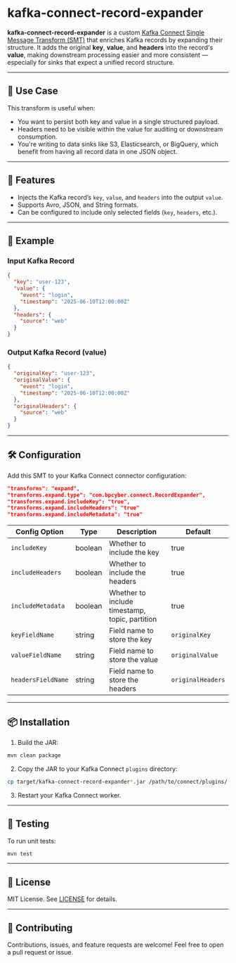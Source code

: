 # kafka-connect-record-expander

**kafka-connect-record-expander** is a custom [Kafka Connect](https://kafka.apache.org/documentation/#connect) [Single Message Transform (SMT)](https://docs.confluent.io/platform/current/connect/transforms/index.html) that enriches Kafka records by expanding their structure. It adds the original **key**, **value**, and **headers** into the record's **value**, making downstream processing easier and more consistent — especially for sinks that expect a unified record structure.

---

## 🔧 Use Case

This transform is useful when:

* You want to persist both key and value in a single structured payload.
* Headers need to be visible within the value for auditing or downstream consumption.
* You're writing to data sinks like S3, Elasticsearch, or BigQuery, which benefit from having all record data in one JSON object.

---

## 🧩 Features

* Injects the Kafka record’s `key`, `value`, and `headers` into the output `value`.
* Supports Avro, JSON, and String formats.
* Can be configured to include only selected fields (`key`, `headers`, etc.).

---

## 🚀 Example

### Input Kafka Record

```json
{
  "key": "user-123",
  "value": {
    "event": "login",
    "timestamp": "2025-06-10T12:00:00Z"
  },
  "headers": {
    "source": "web"
  }
}
```

### Output Kafka Record (value)

```json
{
  "originalKey": "user-123",
  "originalValue": {
    "event": "login",
    "timestamp": "2025-06-10T12:00:00Z"
  },
  "originalHeaders": {
    "source": "web"
  }
}
```

---

## 🛠 Configuration

Add this SMT to your Kafka Connect connector configuration:

```json
"transforms": "expand",
"transforms.expand.type": "com.bpcyber.connect.RecordExpander",
"transforms.expand.includeKey": "true",
"transforms.expand.includeHeaders": "true"
"transforms.expand.includeMetadata": "true"
```

| Config Option      | Type    | Description                                    | Default           |
| ------------------ | ------- | -----------------------------------------------| ----------------- |
| `includeKey`       | boolean | Whether to include the key                     | true              |
| `includeHeaders`   | boolean | Whether to include the headers                 | true              |
| `includeMetadata`  | boolean | Whether to include timestamp, topic, partition | true              |
| `keyFieldName`     | string  | Field name to store the key                    | `originalKey`     |
| `valueFieldName`   | string  | Field name to store the value                  | `originalValue`   |
| `headersFieldName` | string  | Field name to store the headers                | `originalHeaders` |

---

## 📦 Installation

1. Build the JAR:

```bash
mvn clean package
```

2. Copy the JAR to your Kafka Connect `plugins` directory:

```bash
cp target/kafka-connect-record-expander*.jar /path/to/connect/plugins/
```

3. Restart your Kafka Connect worker.

---

## 🧪 Testing

To run unit tests:

```bash
mvn test
```

---

## 📄 License

MIT License. See [LICENSE](LICENSE) for details.

---

## 👥 Contributing

Contributions, issues, and feature requests are welcome! Feel free to open a pull request or issue.
